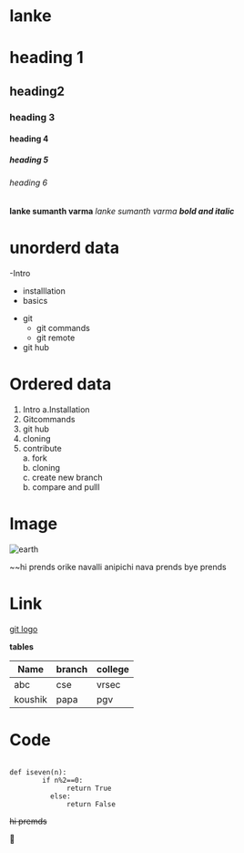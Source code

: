 # lanke

# heading 1
## heading2
### heading 3
#### heading 4
##### heading 5
###### heading 6
**lanke sumanth varma**
*lanke sumanth varma*
***bold and italic***
# **unorderd data**
-Intro 
   * installlation 
   * basics
- git
   * git commands
   * git remote
- git hub 
# **Ordered data**
1. Intro 
   a.Installation 
2. Gitcommands
3. git hub 
4. cloning 
5. contribute     
    a. fork    
    b. cloning     
    c. create new branch    
    b. compare and pulll    
#  **Image**
![earth](https://lh3.googleusercontent.com/proxy/wEvNyaCbgeAAXG_584aGp8oJyIkVO6k-uFyvzwTbsMgGa2A0MH4aZ0hep0pdQPg_-TXJpfHTU6A51fDWyhz6anQPxI-A9AfIg06wFsGrEIZ-qSxOrefC5Q0ZbLb5PTyMqxDCMW0wntJyqjpcSnoqu5k5ShXKspXm7EjV)

~~hi prends orike navalli anipichi nava prends bye prends

# **Link**
[git logo](https://lh3.googleusercontent.com/proxy/wEvNyaCbgeAAXG_584aGp8oJyIkVO6k-uFyvzwTbsMgGa2A0MH4aZ0hep0pdQPg_-TXJpfHTU6A51fDWyhz6anQPxI-A9AfIg06wFsGrEIZ-qSxOrefC5Q0ZbLb5PTyMqxDCMW0wntJyqjpcSnoqu5k5ShXKspXm7EjV)

 **tables**    
 
|Name|branch|college|       
|----|------|--------|      
|abc|cse|vrsec|   
|koushik|papa|pgv|      

# **Code**
``` 

def iseven(n):
        if n%2==0:
              return True
          else:
              return False
```
~~hi premds~~

:milk_glass:	
